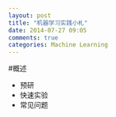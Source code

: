 ```yaml
---
layout: post
title: "机器学习实践小札"
date: 2014-07-27 09:05
comments: true
categories: Machine Learning
---
```


#概述
* 预研
* 快速实验
* 常见问题
